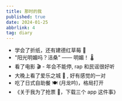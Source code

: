 ```yaml
---
title: 那时的我
published: true
date: 2024-01-25
abbrlink: 4
tag: diary
---
```


- 学会了折纸，还有建德红草莓 🍓
- "阳光明媚吗？洁桑" —— 明媚！ 🌡️
- 看了电影 🎬 - 年会不能停, rap 和民谣很好听
- 大晚上看了爱乐之城 🎼 , 好有感觉的一对
- 吃了日式自助餐 🍽️ (月龙吟)，格局打开
- 《关于我为了抢票 🚅，下载三个 app 这件事》
